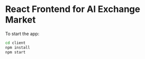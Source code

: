 # React Frontend for AI Exchange Market

To start the app:

```bash
cd client
npm install
npm start
```